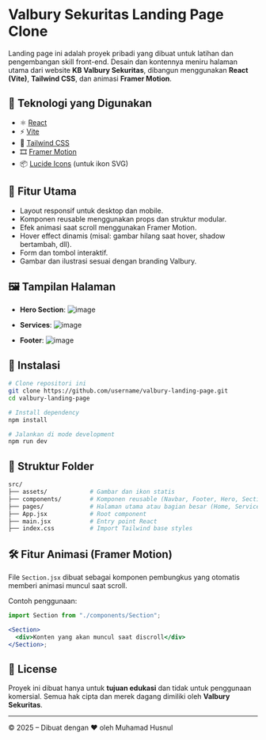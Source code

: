 # Valbury Sekuritas Landing Page Clone

Landing page ini adalah proyek pribadi yang dibuat untuk latihan dan pengembangan skill front-end. Desain dan kontennya meniru halaman utama dari website **KB Valbury Sekuritas**, dibangun menggunakan **React (Vite)**, **Tailwind CSS**, dan animasi **Framer Motion**.

## 🧰 Teknologi yang Digunakan

- ⚛️ [React](https://reactjs.org/)
- ⚡ [Vite](https://vitejs.dev/)
- 🎨 [Tailwind CSS](https://tailwindcss.com/)
- 🎞️ [Framer Motion](https://www.framer.com/motion/)
- 📦 [Lucide Icons](https://lucide.dev/) (untuk ikon SVG)

## 🚀 Fitur Utama

- Layout responsif untuk desktop dan mobile.
- Komponen reusable menggunakan props dan struktur modular.
- Efek animasi saat scroll menggunakan Framer Motion.
- Hover effect dinamis (misal: gambar hilang saat hover, shadow bertambah, dll).
- Form dan tombol interaktif.
- Gambar dan ilustrasi sesuai dengan branding Valbury.

## 🖼️ Tampilan Halaman

- **Hero Section**: ![image](https://github.com/user-attachments/assets/3fbaaa4f-cd49-4d68-a61a-bb4c3231e6f3)

- **Services**: ![image](https://github.com/user-attachments/assets/d3d991f7-e123-43fe-9a97-3a2a6e72872e)

- **Footer**: ![image](https://github.com/user-attachments/assets/dad9bf78-424f-4268-8e2f-45edc3b29bc1)


## 🏁 Instalasi

```bash
# Clone repositori ini
git clone https://github.com/username/valbury-landing-page.git
cd valbury-landing-page

# Install dependency
npm install

# Jalankan di mode development
npm run dev
```

## 📁 Struktur Folder

```bash
src/
├── assets/            # Gambar dan ikon statis
├── components/        # Komponen reusable (Navbar, Footer, Hero, Section, dll)
├── pages/             # Halaman utama atau bagian besar (Home, Services, dsb)
├── App.jsx            # Root component
├── main.jsx           # Entry point React
├── index.css          # Import Tailwind base styles
```

## 🛠️ Fitur Animasi (Framer Motion)

File `Section.jsx` dibuat sebagai komponen pembungkus yang otomatis memberi animasi muncul saat scroll.

Contoh penggunaan:

```jsx
import Section from "./components/Section";

<Section>
  <div>Konten yang akan muncul saat discroll</div>
</Section>;
```

## 🧾 License

Proyek ini dibuat hanya untuk **tujuan edukasi** dan tidak untuk penggunaan komersial. Semua hak cipta dan merek dagang dimiliki oleh **Valbury Sekuritas**.

---

© 2025 – Dibuat dengan ❤️ oleh Muhamad Husnul
